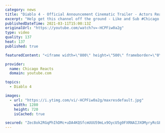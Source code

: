 ```yaml
---
category: news
title: "Diablo 4 - Official Announcement Cinematic Trailer - Actors React"
excerpt: "Help get this channel off the ground - Like and Sub #Chicago #Blind #React."
publishedDateTime: 2021-03-11T15:00:13Z
originalUrl: "https://youtube.com/watch?v=-HCPFiw0a2g"
type: video
quality: 137
heat: 137
published: true

featuredContent: "<iframe width=\"800\" height=\"500\" frameborder=\"0\" src=\"https://www.youtube.com/embed/-HCPFiw0a2g\" allow=\"accelerometer; autoplay; encrypted-media; gyroscope; picture-in-picture\" allowfullscreen></iframe>"

provider:
  name: Chicago Reacts
  domain: youtube.com

topics:
  - Diablo 4

images:
  - url: "https://i.ytimg.com/vi/-HCPFiw0a2g/maxresdefault.jpg"
    width: 1280
    height: 720
    isCached: true

secured: "Zec8ok2RGqPhIhDMc+uDA4KQSfcmUUU59mLx9OycU5g0FXRNAIJXOMyryRcGEHg4YkROwgzSMcw2NtDKAWtI97CcHZEEZNqjd5SyZS6HZgA09jzNukgJbKv1HSYOhZpA+UNBrRKqK63byamP0RJY0qSdzGgwEEblA9UaSSharY55eoottY1WW5iG2Xx9vRVfxLgVd7J5JSxmVDT+4igYSEb2nThzZSFE04FeVPP/SWuTozIkdlxrKoJhQOVkPcHh5oSnhn4+mkgtlqe0ySgSXTpHeRPoMJP82GRGxDHEQGTA+NiCs+XGqgUcQCmgnkVKYOiXFgs8Ol+G/R1hx6VCdUzSlqvfu1HAXimg7yXUi8Po9snYJ8y+SNIWpnOBZnXerzUC6h2Y/tZeIkiJ78+laDPW/4Ul0kPeE+wfxBjb1DkJ448QFBJmvxn/QgCg3XyZ;+bWG3m7vkyNT50xilqYa/Q=="
---
```


